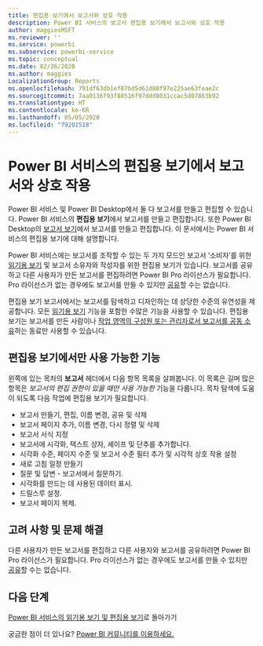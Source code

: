 ```yaml
---
title: 편집용 보기에서 보고서와 상호 작용
description: Power BI 서비스의 보고서 편집용 보기에서 보고서와 상호 작용
author: maggiesMSFT
ms.reviewer: ''
ms.service: powerbi
ms.subservice: powerbi-service
ms.topic: conceptual
ms.date: 02/26/2020
ms.author: maggies
LocalizationGroup: Reports
ms.openlocfilehash: 791df63db1ef87bd5d61d80f97e225ae63feae2c
ms.sourcegitcommit: 7aa0136f93f88516f97ddd8031ccac5d07863b92
ms.translationtype: HT
ms.contentlocale: ko-KR
ms.lasthandoff: 05/05/2020
ms.locfileid: "79201518"
---
```

# <a name="interact-with-a-report-in-editing-view-in-the-power-bi-service"></a>Power BI 서비스의 편집용 보기에서 보고서와 상호 작용
Power BI 서비스 및 Power BI Desktop에서 둘 다 보고서를 만들고 편집할 수 있습니다. Power BI 서비스의 **편집용 보기**에서 보고서를 만들고 편집합니다. 또한 Power BI Desktop의 [보고서 보기](desktop-report-view.md)에서 보고서를 만들고 편집합니다. 이 문서에서는 Power BI 서비스의 편집용 보기에 대해 설명합니다. 

Power BI 서비스에는 보고서를 조작할 수 있는 두 가지 모드인 보고서 ‘소비자’를 위한 [읽기용 보기](consumer/end-user-reading-view.md) 및 보고서 소유자와 작성자를 위한 편집용 보기가 있습니다.   보고서를 공유하고 다른 사용자가 만든 보고서를 편집하려면 Power BI Pro 라이선스가 필요합니다. Pro 라이선스가 없는 경우에도 보고서를 만들 수 있지만 [공유](service-share-reports.md)할 수는 없습니다.    

편집용 보기 보고서에서는 보고서를 탐색하고 디자인하는 데 상당한 수준의 유연성을 제공합니다. 모든 [읽기용 보기](consumer/end-user-reading-view.md) 기능을 포함한 수많은 기능을 사용할 수 있습니다. 편집용 보기는 보고서를 만든 사람이나 [작업 영역의 구성원 또는 관리자로서 보고서를 공동 소유](service-create-distribute-apps.md)하는 동료만 사용할 수 있습니다.

## <a name="functionality-only-available-in-editing-view"></a>편집용 보기에서만 사용 가능한 기능
왼쪽에 있는 목차의 **보고서** 헤더에서 다음 항목 목록을 살펴봅니다. 이 목록은 길며 많은 항목은 *보고서의 편집 권한이 있을 때만 사용 가능한* 기능을 다룹니다.  목차 탐색에 도움이 되도록 다음 작업에 편집용 보기가 필요합니다.

* 보고서 만들기, 편집, 이름 변경, 공유 및 삭제
* 보고서 페이지 추가, 이름 변경, 다시 정렬 및 삭제
* 보고서 서식 지정
* 보고서에 시각화, 텍스트 상자, 셰이프 및 단추를 추가합니다.
* 시각화 수준, 페이지 수준 및 보고서 수준 필터 추가 및 시각적 상호 작용 설정
* 새로 고침 일정 만들기
* 질문 및 답변 - 보고서에서 질문하기.
* 시각화를 만드는 데 사용된 데이터 표시. 
* 드릴스루 설정.
* 보고서 페이지 복제.

## <a name="considerations-and-troubleshooting"></a>고려 사항 및 문제 해결
다른 사용자가 만든 보고서를 편집하고 다른 사용자와 보고서를 공유하려면 Power BI Pro 라이선스가 필요합니다.  Pro 라이선스가 없는 경우에도 보고서를 만들 수 있지만 [공유](service-share-reports.md)할 수는 없습니다.


## <a name="next-steps"></a>다음 단계
[Power BI 서비스의 읽기용 보기 및 편집용 보기](consumer/end-user-reading-view.md)로 돌아가기

궁금한 점이 더 있나요? [Power BI 커뮤니티를 이용하세요.](https://community.powerbi.com/)

